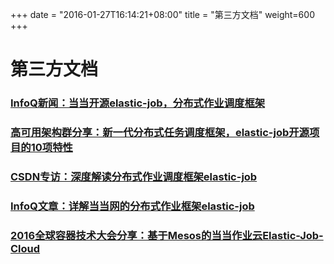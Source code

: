 +++
date = "2016-01-27T16:14:21+08:00"
title = "第三方文档"
weight=600
+++

# 第三方文档

### [InfoQ新闻：当当开源elastic-job，分布式作业调度框架](http://www.infoq.com/cn/news/2015/09/dangdang-elastic-job)

### [高可用架构群分享：新一代分布式任务调度框架，elastic-job开源项目的10项特性](http://mp.weixin.qq.com/s?__biz=MzAwMDU1MTE1OQ==&mid=401047377&idx=1&sn=2a88e5b10d80e2b8bee289abd2fe4bd1&scene=23&srcid=1105c4GbpUGl6I6PyvRsRWxJ#rd)

### [CSDN专访：深度解读分布式作业调度框架elastic-job](http://www.csdn.net/article/2015-11-23/2826304)

### [InfoQ文章：详解当当网的分布式作业框架elastic-job](http://www.infoq.com/cn/articles/dangdang-distributed-work-framework-elastic-job)

### [2016全球容器技术大会分享：基于Mesos的当当作业云Elastic-Job-Cloud](http://ppt.geekbang.org/slide/show/378)